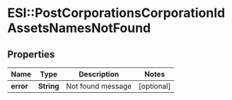 # ESI::PostCorporationsCorporationIdAssetsNamesNotFound

## Properties
Name | Type | Description | Notes
------------ | ------------- | ------------- | -------------
**error** | **String** | Not found message | [optional] 

